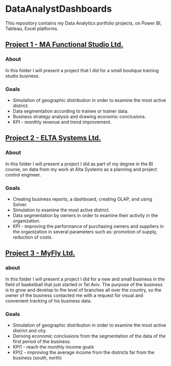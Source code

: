 # DataAnalystDashboards
This repository contains my Data Analytics portfolio projects, on Power BI, Tableau, Excel platforms.

## <span style="green">[Project 1 - MA Functional Studio Ltd.](https://github.com/adiredri/DataAnalystDashboards/blob/main/MA-Functional-Studio/MA-Dashboard1.png "Project 1 - MA Functional Studio Ltd.")</span>

### About
In this folder I will present a project that I did for a small boutique training studio business.

### Goals
* Simulation of geographic distribution in order to examine the most active district.
* Data segmentation according to trainee or trainer data.
* Business strategy analysis and drawing economic conclusions.
* KPI - monthly revenue and trend improvement.

## <span style="blue">[Project 2 - ELTA Systems Ltd.](https://github.com/adiredri/DataAnalystDashboards/blob/main/ELTA%20Systems%20Ltd./ELTA-Dashboard1.png "Project 2 - ELTA Systems Ltd.")</span>

### About
In this folder I will present a project I did as part of my degree in the BI course, on data from my work at Alta Systems as a planning and project control engineer.

### Goals
* Creating business reports, a dashboard, creating OLAP, and using Solver.
* Simulation to examine the most active district.
* Data segmentation by owners in order to examine their activity in the organization.
* KPI - improving the performance of purchasing owners and suppliers in the organization in several parameters such as: promotion of supply, reduction of costs.

## <span style="blue">[Project 3 - MyFly Ltd.](https://public.tableau.com/app/profile/adir.edri/viz/MyFly/MyFlyDashboard "Project 3 - MyFly Ltd.]")</span>

### about
In this folder I will present a project I did for a new and small business in the field of basketball that just started in Tel Aviv. 
The purpose of the business is to grow and develop to the level of branches all over the country, so the owner of the business contacted me with a request for visual and convenient tracking of his business data.

### Goals
* Simulation of geographic distribution in order to examine the most active district and city.
* Deriving economic conclusions from the segmentation of the data of the first period of the business.
* KPI1 - reach the monthly income goals
* KPI2 - improving the average income from the districts far from the business (south, north)
